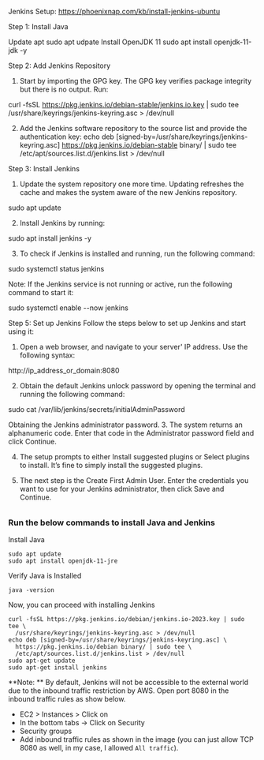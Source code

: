 Jenkins Setup:
  https://phoenixnap.com/kb/install-jenkins-ubuntu

Step 1: Install Java
    
Update apt
  sudo apt udpate
Install OpenJDK 11
  sudo apt install openjdk-11-jdk -y

Step 2: Add Jenkins Repository

1. Start by importing the GPG key. The GPG key verifies package integrity but there is no output. Run:

curl -fsSL https://pkg.jenkins.io/debian-stable/jenkins.io.key | sudo tee /usr/share/keyrings/jenkins-keyring.asc > /dev/null

2. Add the Jenkins software repository to the source list and provide the authentication key:
echo deb [signed-by=/usr/share/keyrings/jenkins-keyring.asc] https://pkg.jenkins.io/debian-stable binary/ | sudo tee /etc/apt/sources.list.d/jenkins.list > /dev/null

Step 3: Install Jenkins
1. Update the system repository one more time. Updating refreshes the cache and makes the system aware of the new Jenkins repository.

sudo apt update

2. Install Jenkins by running:

sudo apt install jenkins -y

3. To check if Jenkins is installed and running, run the following command:

sudo systemctl status jenkins

Note: If the Jenkins service is not running or active, run the following command to start it:

sudo systemctl enable --now jenkins

Step 5: Set up Jenkins
Follow the steps below to set up Jenkins and start using it:

1. Open a web browser, and navigate to your server' IP address. Use the following syntax:

http://ip_address_or_domain:8080

2. Obtain the default Jenkins unlock password by opening the terminal and running the following command:

sudo cat /var/lib/jenkins/secrets/initialAdminPassword

Obtaining the Jenkins administrator password.
3. The system returns an alphanumeric code. Enter that code in the Administrator password field and click Continue.

4. The setup prompts to either Install suggested plugins or Select plugins to install. It’s fine to simply install the suggested plugins.

5. The next step is the Create First Admin User. Enter the credentials you want to use for your Jenkins administrator, then click Save and Continue.



######

### Run the below commands to install Java and Jenkins

Install Java

```
sudo apt update
sudo apt install openjdk-11-jre
```

Verify Java is Installed

```
java -version
```

Now, you can proceed with installing Jenkins

```
curl -fsSL https://pkg.jenkins.io/debian/jenkins.io-2023.key | sudo tee \
  /usr/share/keyrings/jenkins-keyring.asc > /dev/null
echo deb [signed-by=/usr/share/keyrings/jenkins-keyring.asc] \
  https://pkg.jenkins.io/debian binary/ | sudo tee \
  /etc/apt/sources.list.d/jenkins.list > /dev/null
sudo apt-get update
sudo apt-get install jenkins
```

**Note: ** By default, Jenkins will not be accessible to the external world due to the inbound traffic restriction by AWS. Open port 8080 in the inbound traffic rules as show below.

- EC2 > Instances > Click on <Instance-ID>
- In the bottom tabs -> Click on Security
- Security groups
- Add inbound traffic rules as shown in the image (you can just allow TCP 8080 as well, in my case, I allowed `All traffic`).


